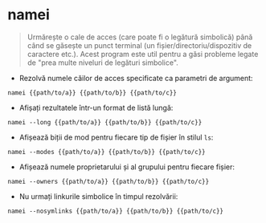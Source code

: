 # namei

> Urmărește o cale de acces (care poate fi o legătură simbolică) până când se găsește un punct terminal (un fișier/directoriu/dispozitiv de caractere etc.).
> Acest program este util pentru a găsi probleme legate de "prea multe niveluri de legături simbolice".

- Rezolvă numele căilor de acces specificate ca parametri de argument:

`namei {{path/to/a}} {{path/to/b}} {{path/to/c}}`

- Afișați rezultatele într-un format de listă lungă:

`namei --long {{path/to/a}} {{path/to/b}} {{path/to/c}}`

- Afișează biții de mod pentru fiecare tip de fișier în stilul `ls`:

`namei --modes {{path/to/a}} {{path/to/b}} {{path/to/c}}`

- Afișează numele proprietarului și al grupului pentru fiecare fișier:

`namei --owners {{path/to/a}} {{path/to/b}} {{path/to/c}}`

- Nu urmați linkurile simbolice în timpul rezolvării:

`namei --nosymlinks {{path/to/a}} {{path/to/b}} {{path/to/c}}`
